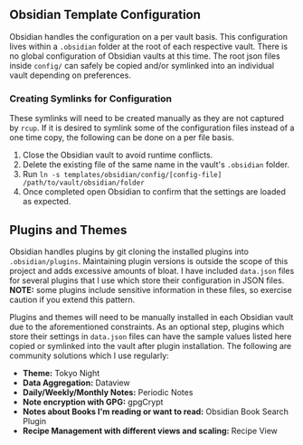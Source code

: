 ## Obsidian Template Configuration

Obsidian handles the configuration on a per vault basis. This configuration lives within a `.obsidian` folder at the root of each respective vault. There is no global configuration of Obsidian vaults at this time. The root json files inside `config/` can safely be copied and/or symlinked into an individual vault depending on preferences.

### Creating Symlinks for Configuration

These symlinks will need to be created manually as they are not captured by `rcup`. If it is desired to symlink some of the configuration files instead of a one time copy, the following can be done on a per file basis.

1. Close the Obsidian vault to avoid runtime conflicts.
2. Delete the existing file of the same name in the vault's `.obsidian` folder.
3. Run `ln -s templates/obsidian/config/[config-file] /path/to/vault/obsidian/folder`
4. Once completed open Obsidian to confirm that the settings are loaded as expected.

## Plugins and Themes

Obsidian handles plugins by git cloning the installed plugins into `.obsidian/plugins`. Maintaining plugin versions is outside the scope of this project and adds excessive amounts of bloat. I have included `data.json` files for several plugins that I use which store their configuration in JSON files. **NOTE:** some plugins include sensitive information in these files, so exercise caution if you extend this pattern.

Plugins and themes will need to be manually installed in each Obsidian vault due to the aforementioned constraints. As an optional step, plugins which store their settings in `data.json` files can have the sample values listed here copied or symlinked into the vault after plugin installation. The following are community solutions which I use regularly:

* **Theme:** Tokyo Night
* **Data Aggregation:** Dataview
* **Daily/Weekly/Monthly Notes:** Periodic Notes
* **Note encryption with GPG:** gpgCrypt
* **Notes about Books I'm reading or want to read:** Obsidian Book Search Plugin
* **Recipe Management with different views and scaling:** Recipe View

